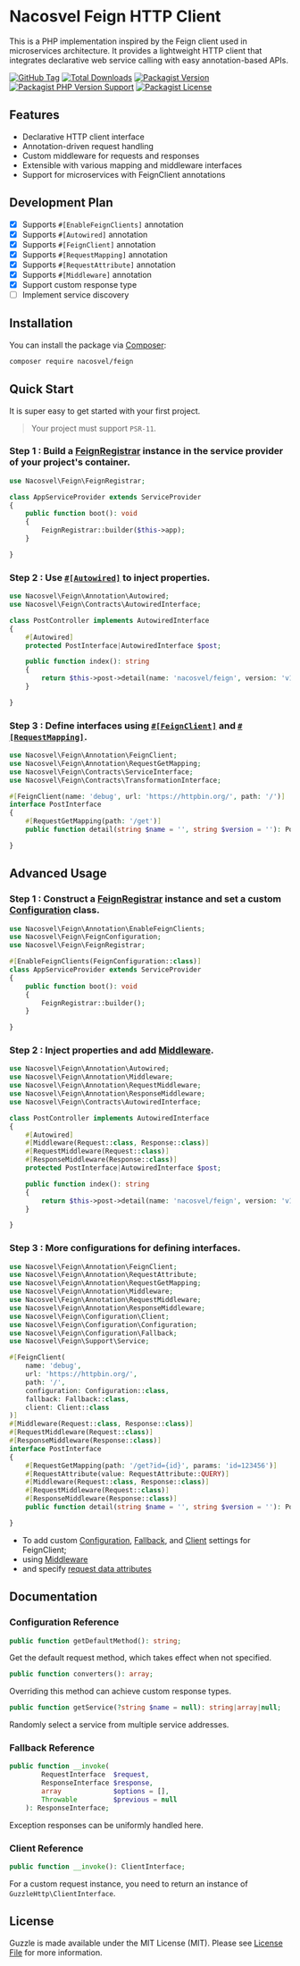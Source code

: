 # Nacosvel Feign HTTP Client

This is a PHP implementation inspired by the Feign client used in microservices architecture. It provides a lightweight
HTTP client that integrates declarative web service calling with easy annotation-based APIs.

[![GitHub Tag](https://img.shields.io/github/v/tag/nacosvel/feign)](https://github.com/nacosvel/feign/tags)
[![Total Downloads](https://img.shields.io/packagist/dt/nacosvel/feign?style=flat-square)](https://packagist.org/packages/nacosvel/feign)
[![Packagist Version](https://img.shields.io/packagist/v/nacosvel/feign)](https://packagist.org/packages/nacosvel/feign)
[![Packagist PHP Version Support](https://img.shields.io/packagist/php-v/nacosvel/feign)](https://github.com/nacosvel/feign)
[![Packagist License](https://img.shields.io/github/license/nacosvel/feign)](https://github.com/nacosvel/feign)

## Features

- Declarative HTTP client interface
- Annotation-driven request handling
- Custom middleware for requests and responses
- Extensible with various mapping and middleware interfaces
- Support for microservices with FeignClient annotations

## Development Plan

- [x] Supports `#[EnableFeignClients]` annotation
- [x] Supports `#[Autowired]` annotation
- [x] Supports `#[FeignClient]` annotation
- [x] Supports `#[RequestMapping]` annotation
- [x] Supports `#[RequestAttribute]` annotation
- [x] Supports `#[Middleware]` annotation
- [x] Support custom response type
- [ ] Implement service discovery

## Installation

You can install the package via [Composer](https://getcomposer.org/):

```bash
composer require nacosvel/feign
```

## Quick Start

It is super easy to get started with your first project.
> Your project must support `PSR-11`.

### Step 1 : Build a [FeignRegistrar](src/FeignRegistrar.php) instance in the service provider of your project's container.

```php
use Nacosvel\Feign\FeignRegistrar;

class AppServiceProvider extends ServiceProvider
{
    public function boot(): void
    {
        FeignRegistrar::builder($this->app);
    }

}
```

### Step 2 : Use [`#[Autowired]`](src/Annotation/Autowired.php) to inject properties.

```php
use Nacosvel\Feign\Annotation\Autowired;
use Nacosvel\Feign\Contracts\AutowiredInterface;

class PostController implements AutowiredInterface
{
    #[Autowired]
    protected PostInterface|AutowiredInterface $post;

    public function index(): string
    {
        return $this->post->detail(name: 'nacosvel/feign', version: 'v1.0.0')->getRawContents();
    }

}
```

### Step 3 : Define interfaces using [`#[FeignClient]`](src/Annotation/FeignClient.php) and [`#[RequestMapping]`](src/Annotation/RequestMapping.php).

```php
use Nacosvel\Feign\Annotation\FeignClient;
use Nacosvel\Feign\Annotation\RequestGetMapping;
use Nacosvel\Feign\Contracts\ServiceInterface;
use Nacosvel\Feign\Contracts\TransformationInterface;

#[FeignClient(name: 'debug', url: 'https://httpbin.org/', path: '/')]
interface PostInterface
{
    #[RequestGetMapping(path: '/get')]
    public function detail(string $name = '', string $version = ''): Post|ServiceInterface|TransformationInterface;

}
```

## Advanced Usage

### Step 1 : Construct a [FeignRegistrar](src/FeignRegistrar.php) instance and set a custom [Configuration](src/Configuration/Configuration.php) class.

```php
use Nacosvel\Feign\Annotation\EnableFeignClients;
use Nacosvel\Feign\FeignConfiguration;
use Nacosvel\Feign\FeignRegistrar;

#[EnableFeignClients(FeignConfiguration::class)]
class AppServiceProvider extends ServiceProvider
{
    public function boot(): void
    {
        FeignRegistrar::builder();
    }

}
```

### Step 2 : Inject properties and add [Middleware](src/Annotation/Middleware.php).

```php
use Nacosvel\Feign\Annotation\Autowired;
use Nacosvel\Feign\Annotation\Middleware;
use Nacosvel\Feign\Annotation\RequestMiddleware;
use Nacosvel\Feign\Annotation\ResponseMiddleware;
use Nacosvel\Feign\Contracts\AutowiredInterface;

class PostController implements AutowiredInterface
{
    #[Autowired]
    #[Middleware(Request::class, Response::class)]
    #[RequestMiddleware(Request::class)]
    #[ResponseMiddleware(Response::class)]
    protected PostInterface|AutowiredInterface $post;

    public function index(): string
    {
        return $this->post->detail(name: 'nacosvel/feign', version: 'v1.0.0')->getRawContents();
    }

}
```

### Step 3 : More configurations for defining interfaces.

```php
use Nacosvel\Feign\Annotation\FeignClient;
use Nacosvel\Feign\Annotation\RequestAttribute;
use Nacosvel\Feign\Annotation\RequestGetMapping;
use Nacosvel\Feign\Annotation\Middleware;
use Nacosvel\Feign\Annotation\RequestMiddleware;
use Nacosvel\Feign\Annotation\ResponseMiddleware;
use Nacosvel\Feign\Configuration\Client;
use Nacosvel\Feign\Configuration\Configuration;
use Nacosvel\Feign\Configuration\Fallback;
use Nacosvel\Feign\Support\Service;

#[FeignClient(
    name: 'debug',
    url: 'https://httpbin.org/',
    path: '/',
    configuration: Configuration::class,
    fallback: Fallback::class,
    client: Client::class
)]
#[Middleware(Request::class, Response::class)]
#[RequestMiddleware(Request::class)]
#[ResponseMiddleware(Response::class)]
interface PostInterface
{
    #[RequestGetMapping(path: '/get?id={id}', params: 'id=123456')]
    #[RequestAttribute(value: RequestAttribute::QUERY)]
    #[Middleware(Request::class, Response::class)]
    #[RequestMiddleware(Request::class)]
    #[ResponseMiddleware(Response::class)]
    public function detail(string $name = '', string $version = ''): Post|Service;

}
```

- To add custom [Configuration](src/Configuration/Configuration.php), [Fallback](src/Configuration/Fallback.php),
  and [Client](src/Configuration/Client.php) settings for FeignClient;
- using [Middleware](src/Annotation/Middleware.php)
- and specify [request data attributes](src/Annotation/RequestAttribute.php)

## Documentation

### Configuration Reference

```php
public function getDefaultMethod(): string;
```

Get the default request method, which takes effect when not specified.

```php
public function converters(): array;
```

Overriding this method can achieve custom response types.

```php
public function getService(?string $name = null): string|array|null;
```

Randomly select a service from multiple service addresses.

### Fallback Reference

```php
public function __invoke(
        RequestInterface  $request,
        ResponseInterface $response,
        array             $options = [],
        Throwable         $previous = null
    ): ResponseInterface;
```

Exception responses can be uniformly handled here.

### Client Reference

```php
public function __invoke(): ClientInterface;
```

For a custom request instance, you need to return an instance of `GuzzleHttp\ClientInterface`.

## License

Guzzle is made available under the MIT License (MIT). Please see [License File](LICENSE) for more information.
